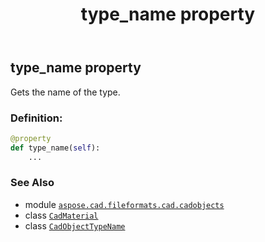 ﻿---
title: type_name property
second_title: Aspose.CAD for Python via .NET API References
description: 
type: docs
weight: 1150
url: /python-net/aspose.cad.fileformats.cad.cadobjects/cadmaterial/type_name/
is_root: false
---

## type_name property


Gets the name of the type.
### Definition:
```python
@property
def type_name(self):
    ...
```

### See Also
* module [`aspose.cad.fileformats.cad.cadobjects`](../../)
* class [`CadMaterial`](/cad/python-net/aspose.cad.fileformats.cad.cadobjects/cadmaterial)
* class [`CadObjectTypeName`](/cad/python-net/aspose.cad.fileformats.cad.cadconsts/cadobjecttypename)
